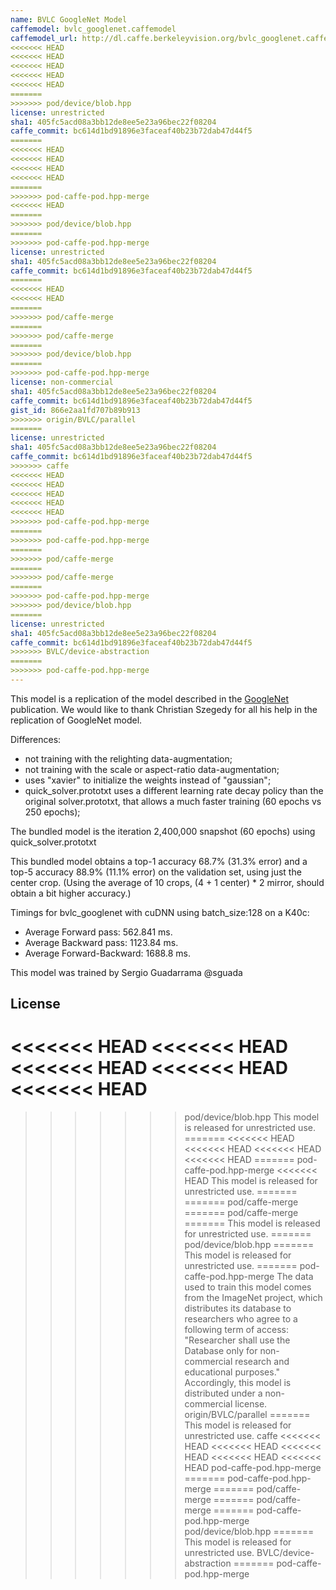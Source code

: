 ```yaml
---
name: BVLC GoogleNet Model
caffemodel: bvlc_googlenet.caffemodel
caffemodel_url: http://dl.caffe.berkeleyvision.org/bvlc_googlenet.caffemodel
<<<<<<< HEAD
<<<<<<< HEAD
<<<<<<< HEAD
<<<<<<< HEAD
<<<<<<< HEAD
=======
>>>>>>> pod/device/blob.hpp
license: unrestricted
sha1: 405fc5acd08a3bb12de8ee5e23a96bec22f08204
caffe_commit: bc614d1bd91896e3faceaf40b23b72dab47d44f5
=======
<<<<<<< HEAD
<<<<<<< HEAD
<<<<<<< HEAD
<<<<<<< HEAD
=======
>>>>>>> pod-caffe-pod.hpp-merge
<<<<<<< HEAD
=======
>>>>>>> pod/device/blob.hpp
=======
>>>>>>> pod-caffe-pod.hpp-merge
license: unrestricted
sha1: 405fc5acd08a3bb12de8ee5e23a96bec22f08204
caffe_commit: bc614d1bd91896e3faceaf40b23b72dab47d44f5
=======
<<<<<<< HEAD
<<<<<<< HEAD
=======
>>>>>>> pod/caffe-merge
=======
>>>>>>> pod/caffe-merge
=======
>>>>>>> pod/device/blob.hpp
=======
>>>>>>> pod-caffe-pod.hpp-merge
license: non-commercial
sha1: 405fc5acd08a3bb12de8ee5e23a96bec22f08204
caffe_commit: bc614d1bd91896e3faceaf40b23b72dab47d44f5
gist_id: 866e2aa1fd707b89b913
>>>>>>> origin/BVLC/parallel
=======
license: unrestricted
sha1: 405fc5acd08a3bb12de8ee5e23a96bec22f08204
caffe_commit: bc614d1bd91896e3faceaf40b23b72dab47d44f5
>>>>>>> caffe
<<<<<<< HEAD
<<<<<<< HEAD
<<<<<<< HEAD
<<<<<<< HEAD
<<<<<<< HEAD
>>>>>>> pod-caffe-pod.hpp-merge
=======
>>>>>>> pod-caffe-pod.hpp-merge
=======
>>>>>>> pod/caffe-merge
=======
>>>>>>> pod/caffe-merge
=======
>>>>>>> pod-caffe-pod.hpp-merge
>>>>>>> pod/device/blob.hpp
=======
license: unrestricted
sha1: 405fc5acd08a3bb12de8ee5e23a96bec22f08204
caffe_commit: bc614d1bd91896e3faceaf40b23b72dab47d44f5
>>>>>>> BVLC/device-abstraction
=======
>>>>>>> pod-caffe-pod.hpp-merge
---
```


This model is a replication of the model described in the [GoogleNet](http://arxiv.org/abs/1409.4842) publication. We would like to thank Christian Szegedy for all his help in the replication of GoogleNet model.

Differences:
- not training with the relighting data-augmentation;
- not training with the scale or aspect-ratio data-augmentation;
- uses "xavier" to initialize the weights instead of "gaussian";
- quick_solver.prototxt uses a different learning rate decay policy than the original solver.prototxt, that allows a much faster training (60 epochs vs 250 epochs);

The bundled model is the iteration 2,400,000 snapshot (60 epochs) using quick_solver.prototxt

This bundled model obtains a top-1 accuracy 68.7% (31.3% error) and a top-5 accuracy 88.9% (11.1% error) on the validation set, using just the center crop.
(Using the average of 10 crops, (4 + 1 center) * 2 mirror, should obtain a bit higher accuracy.)

Timings for bvlc_googlenet with cuDNN using batch_size:128 on a K40c:
 - Average Forward pass: 562.841 ms.
 - Average Backward pass: 1123.84 ms.
 - Average Forward-Backward: 1688.8 ms.

This model was trained by Sergio Guadarrama @sguada

## License

<<<<<<< HEAD
<<<<<<< HEAD
<<<<<<< HEAD
<<<<<<< HEAD
<<<<<<< HEAD
=======
>>>>>>> pod/device/blob.hpp
This model is released for unrestricted use.
=======
<<<<<<< HEAD
<<<<<<< HEAD
<<<<<<< HEAD
<<<<<<< HEAD
=======
>>>>>>> pod-caffe-pod.hpp-merge
<<<<<<< HEAD
This model is released for unrestricted use.
=======
=======
>>>>>>> pod/caffe-merge
=======
>>>>>>> pod/caffe-merge
=======
This model is released for unrestricted use.
=======
>>>>>>> pod/device/blob.hpp
=======
This model is released for unrestricted use.
=======
>>>>>>> pod-caffe-pod.hpp-merge
The data used to train this model comes from the ImageNet project, which distributes its database to researchers who agree to a following term of access:
"Researcher shall use the Database only for non-commercial research and educational purposes."
Accordingly, this model is distributed under a non-commercial license.
>>>>>>> origin/BVLC/parallel
=======
This model is released for unrestricted use.
>>>>>>> caffe
<<<<<<< HEAD
<<<<<<< HEAD
<<<<<<< HEAD
<<<<<<< HEAD
<<<<<<< HEAD
>>>>>>> pod-caffe-pod.hpp-merge
=======
>>>>>>> pod-caffe-pod.hpp-merge
=======
>>>>>>> pod/caffe-merge
=======
>>>>>>> pod/caffe-merge
=======
>>>>>>> pod-caffe-pod.hpp-merge
>>>>>>> pod/device/blob.hpp
=======
This model is released for unrestricted use.
>>>>>>> BVLC/device-abstraction
=======
>>>>>>> pod-caffe-pod.hpp-merge
